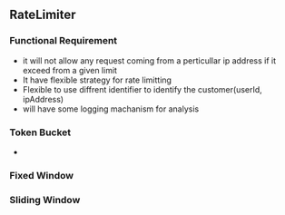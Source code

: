 ## RateLimiter 


### Functional Requirement 

- it will not allow any request coming from a perticullar ip address if it exceed from a given limit
- It have flexible strategy for rate limitting
- Flexible to use diffrent identifier to identify the customer(userId, ipAddress)
- will have some logging machanism for analysis


### Token Bucket 

- 




### Fixed Window 



### Sliding Window 